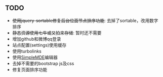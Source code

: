 TODO
----

* ~~使用jquery-sortable修复后台位面节点排序功能~~: 去掉了sortable，改用数字排序
* ~~静态资源使用七牛或又拍来存储~~: 暂时还不需要
* 增加github和微博qq登录
* 站点配置(settings)使用缓存
* 使用turbolinks
* 使用[SimpleMDE](https://simplemde.com/)编辑器
* 去掉不需要的bootstrap js及css
* 修复页面排序功能
